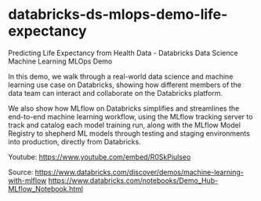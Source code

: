 # databricks-ds-mlops-demo-life-expectancy
Predicting Life Expectancy from Health Data - Databricks Data Science Machine Learning MLOps Demo

In this demo, we walk through a real-world data science and machine learning use case on Databricks, showing how different members of the data team can interact and collaborate on the Databricks platform.

We also show how MLflow on Databricks simplifies and streamlines the end-to-end machine learning workflow, using the MLflow tracking server to track and catalog each model training run, along with the MLflow Model Registry to shepherd ML models through testing and staging environments into production, directly from Databricks.

Youtube:
https://www.youtube.com/embed/R0SkPiulseo

Source:
https://www.databricks.com/discover/demos/machine-learning-with-mlflow
https://www.databricks.com/notebooks/Demo_Hub-MLflow_Notebook.html

